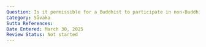 ```yaml
---
Question: Is it permissible for a Buddhist to participate in non-Buddhist religious ceremonies?
Category: Sāvaka
Sutta References:
Date Entered: March 30, 2025
Review Status: Not started
---
```

